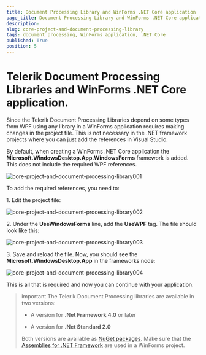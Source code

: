 ```yaml
---
title: Document Processing Library and WinForms .NET Core application
page_title: Document Processing Library and WinForms .NET Core application
description:  
slug: core-project-and-document-processing-library
tags: document processing, WinForms application, .NET Core
published: True
position: 5
---
```


# Telerik Document Processing Libraries and WinForms .NET Core application. 

Since the Telerik Document Processing Libraries depend on some types from WPF using any library in a WinForms application requires making changes in the project file. This is not necessary in the .NET framework projects where you can just add the references in Visual Studio. 

By default, when creating a WinForms .NET Core application the **Microsoft.WindowsDesktop.App.WindowsForms** framework is added. This does not include the required WPF references. 

![core-project-and-document-processing-library001](images/core-project-and-document-processing-library001.png)

To add the required references, you need to:

1\. Edit the project file:  

![core-project-and-document-processing-library002](images/core-project-and-document-processing-library002.png)

2\. Under the **UseWindowsForms** line, add the **UseWPF** tag. The file should look like this:

![core-project-and-document-processing-library003](images/core-project-and-document-processing-library003.png)

3\. Save and reload the file. Now, you should see the **Microsoft.WindowsDesktop.App** in the frameworks node:

![core-project-and-document-processing-library004](images/core-project-and-document-processing-library004.png)

This is all that is required and now you can continue with your application. 

>important The Telerik Document Processing libraries are available in two versions:
>
>* A version for __.Net Framework 4.0__ or later
>
>* A version for __.Net Standard 2.0__
>
>Both versions are available as [NuGet packages](https://docs.telerik.com/devtools/document-processing/getting-started/installation/nuget-packages). Make sure that the [Assemblies for .NET Framework](https://docs.telerik.com/devtools/document-processing/getting-started/getting-started#assemblies-for-net-framework) are used in a WinForms project.



